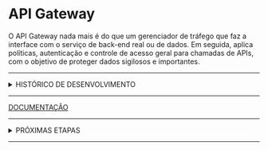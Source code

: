 # API Gateway

O API Gateway nada mais é do que um gerenciador de tráfego que faz a interface com o serviço de back-end real ou de dados.  Em seguida, aplica políticas, autenticação e controle de acesso geral para chamadas de APIs, com o objetivo de proteger dados sigilosos e importantes.

<hr>

<details><summary>HISTÓRICO DE DESENVOLVIMENTO</summary>

<details><summary>26/05/2023 - Estudo das Tecnologias</summary>

- Estudo do TypeScript
- Estudo do TypeORM
- Configuração do Ngrok para testes de requisição
- Configuração do Debug, para agilizar o processo de desenvolvimento
- Iniciando registro de logs
- Configurações do framework para uso geral tanto da API Gateway quando das demais API Services
  - container separado database "postgres'
  - container API Gateway
  - teste de consultas no database: create, read.
  - teste de relações

</details>


<details><summary>05/06/2023 - Estudo do Docker</summary>

- Configuração do docker-compose
  - utilizando network para comunicar api com database
- Testes de comunicação, manutenção da API e do Database  

</details>

<details><summary>06/06/2023 - Definindo a Estrutura de Desenvolvimento</summary>

- Definindo a estrutura
- Configurando um Banco de Dados online para iniciar os testes da estrutura
- Definido a estrutura de API Gateway com os Serviços
- Definido o endpoint principal para o FrontEnd
  - Exemplo de endpoint: <https://terceirogestor/api/{service}>, com os dados no corpo da requisição, pode usar por exemplo o "AXIOS" para fazer esta requisição:

    ```javascript
    const data = {
      nome: 'Exemplo',
      idade: 25,
      email: 'exemplo@example.com'
    };
    
    axios.post(ENDPOINT + '{service}', data, {
      headers: {
        'Content-Type': 'application/json',
        'Authorization': 'Bearer <token>'
      }
    }).then(response => {
      console.log(response.data);
    }).catch(error => {
      console.error(error);
    });
    ```

  - Com esse endpoint o API Gateway consegue enter o serviço que está sendo requisitado, e por meio da rota depois de fazer a autenticação e verificar a autorização faz outra requisição para o serviço e essim retorna a resposta.

</details>

<details><summary>10/06/2023 - API Gateway - Register</summary>

- Serviço de resgitro
- Definido endpoint principal

    ```typescript
      import fetch from 'node-fetch';

      await fetch('https://apigateway-production.up.railway.app/api', {
                method: 'POST',
                headers: {
                  'Content-Type': 'application/json',
                  'Authorization': 'Bearer <token>'
                },
                body: JSON.stringify({
                  name: "name",
                  email:"email",
                  password:"password",
                  id: "uuid", //390e2296-7500-4f2f-83b2-bbf99e2308f8
                  firebase_uid: "firebase_uid" // PpSrODvJ2HVV7WRZuMaUMYOnaSN2
                })
            }
          );
    ```

- Para realizar o teste de comunicação com a API Gateway foi criado uma rota 'main' para testar todos os metodos e as respostas para verficiar se a API está recebendo o 'Authorization','body', 'params'.
- Para realizar os teste acesse o link abaixo

</details>

</details>

<hr>

[DOCUMENTAÇÃO](document.md)
<hr>

<details><summary>PRÓXIMAS ETAPAS</summary>

- Finalizar o REGISTER
  - Autenticação via Google
  - Verificação de email
  - Update password

</details>

<hr>